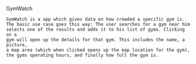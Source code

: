 GymWatch

    GymWatch is a app which gives data on how crowded a specific gym is. 
    The basic use case goes this way: The user searches for a gym near him 
    selects one of the results and adds it to his list of gyms. Clicking on a
    gym will open up the details for that gym. This includes the name, a picture, 
    a map area (which when clicked opens up the map location for the gym), 
    the gyms operating hours, and finally how full the gym is. 
    
